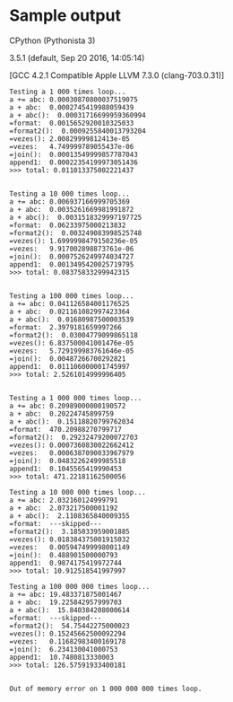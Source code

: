 # Sample output 

CPython (Pythonista 3)

3.5.1 (default, Sep 20 2016, 14:05:14) 

[GCC 4.2.1 Compatible Apple LLVM 7.3.0 (clang-703.0.31)]


    Testing a 1 000 times loop...
    a += abc: 0.00030870800037519075
    a + abc:  0.0002745419988059439
    a + abc():  0.00031716699959360994
    =format:  0.0015652920010325033
    =format2():  0.0009255840013793204
    =vezes(): 2.00829999812413e-05
    =vezes:   4.749999789055437e-06
    =join():  0.00013549999857787043
    append1:  0.00022354199973051436
    >>> total: 0.011013375002221437


    Testing a 10 000 times loop...
    a += abc: 0.006937166999705369
    a + abc:  0.0035261669981991872
    a + abc():  0.0031518329997197725
    =format:  0.06233975000213832
    =format2():  0.003249083998525748
    =vezes(): 1.6999998479150236e-05
    =vezes:   9.917002898873761e-06
    =join():  0.0007526249974034727
    append1:  0.0013495420025719795
    >>> total: 0.08375833299942315


    Testing a 100 000 times loop...
    a += abc: 0.041126584001176525
    a + abc:  0.021161082997423364
    a + abc():  0.01680987500003539
    =format:  2.3979181659997266
    =format2():  0.03004779099865118
    =vezes(): 6.837500041001476e-05
    =vezes:   5.729199983761646e-05
    =join():  0.00487266700292821
    append1:  0.011106000001745997
    >>> total: 2.5261014999996405


    Testing a 1 000 000 times loop...
    a += abc: 0.20989000000190572
    a + abc:  0.20224745899759
    a + abc():  0.15118820799762034
    =format:  470.20988270799717
    =format2():  0.29232479200072703
    =vezes(): 0.0007360830022662412
    =vezes:   0.0006387090033967979
    =join():  0.04832262499985518
    append1:  0.1045565419990453
    >>> total: 471.22181162500056

    Testing a 10 000 000 times loop...
    a += abc: 2.032160124999791
    a + abc:  2.073217500001192
    a + abc():  2.1108365840009355
    =format:  ---skipped---
    =format2():  3.185033959001885
    =vezes(): 0.018384375001915032
    =vezes:   0.005947499998001149
    =join():  0.488901500000793
    append1:  0.9874175419972744
    >>> total: 10.912518541997997

    Testing a 100 000 000 times loop...
    a += abc: 19.483371875001467
    a + abc:  19.225842957999703
    a + abc():  15.840384208000614
    =format:  ---skipped---
    =format2():  54.75442275000023
    =vezes(): 0.15245662500092294
    =vezes:   0.11682983400169178
    =join():  6.234130041000753
    append1:  10.7480813330003
    >>> total: 126.57591933400181


    Out of memory error on 1 000 000 000 times loop.

